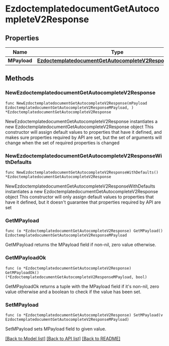 # EzdoctemplatedocumentGetAutocompleteV2Response

## Properties

Name | Type | Description | Notes
------------ | ------------- | ------------- | -------------
**MPayload** | [**EzdoctemplatedocumentGetAutocompleteV2ResponseMPayload**](EzdoctemplatedocumentGetAutocompleteV2ResponseMPayload.md) |  | 

## Methods

### NewEzdoctemplatedocumentGetAutocompleteV2Response

`func NewEzdoctemplatedocumentGetAutocompleteV2Response(mPayload EzdoctemplatedocumentGetAutocompleteV2ResponseMPayload, ) *EzdoctemplatedocumentGetAutocompleteV2Response`

NewEzdoctemplatedocumentGetAutocompleteV2Response instantiates a new EzdoctemplatedocumentGetAutocompleteV2Response object
This constructor will assign default values to properties that have it defined,
and makes sure properties required by API are set, but the set of arguments
will change when the set of required properties is changed

### NewEzdoctemplatedocumentGetAutocompleteV2ResponseWithDefaults

`func NewEzdoctemplatedocumentGetAutocompleteV2ResponseWithDefaults() *EzdoctemplatedocumentGetAutocompleteV2Response`

NewEzdoctemplatedocumentGetAutocompleteV2ResponseWithDefaults instantiates a new EzdoctemplatedocumentGetAutocompleteV2Response object
This constructor will only assign default values to properties that have it defined,
but it doesn't guarantee that properties required by API are set

### GetMPayload

`func (o *EzdoctemplatedocumentGetAutocompleteV2Response) GetMPayload() EzdoctemplatedocumentGetAutocompleteV2ResponseMPayload`

GetMPayload returns the MPayload field if non-nil, zero value otherwise.

### GetMPayloadOk

`func (o *EzdoctemplatedocumentGetAutocompleteV2Response) GetMPayloadOk() (*EzdoctemplatedocumentGetAutocompleteV2ResponseMPayload, bool)`

GetMPayloadOk returns a tuple with the MPayload field if it's non-nil, zero value otherwise
and a boolean to check if the value has been set.

### SetMPayload

`func (o *EzdoctemplatedocumentGetAutocompleteV2Response) SetMPayload(v EzdoctemplatedocumentGetAutocompleteV2ResponseMPayload)`

SetMPayload sets MPayload field to given value.



[[Back to Model list]](../README.md#documentation-for-models) [[Back to API list]](../README.md#documentation-for-api-endpoints) [[Back to README]](../README.md)


